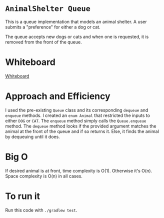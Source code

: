 # `AnimalShelter Queue`

This is a queue implementation that models an animal shelter. A user submits a "preference" for either a dog or cat.

The queue accepts new dogs or cats and when one is requested, it is removed from the front of the queue.

# Whiteboard

[Whiteboard](https://github.com/bhlieberman/data-structures-and-algorithms/blob/main/java/datastructures/animalQueue.png)

# Approach and Efficiency

I used the pre-existing `Queue` class and its corresponding `dequeue` and `enqueue` methods. I created an `enum Animal` that restricted the inputs to either `DOG` or `CAT`. The `enqueue` method simply calls the `Queue.enqueue` method. The `dequeue` method looks if the provided argument matches the animal at the front of the queue and if so returns it. Else, it finds the animal by dequeuing until it does.

# Big O

If desired animal is at front, time complexity is O(1). Otherwise it's O(n). Space complexity is O(n) in all cases.

# To run it

Run this code with `./gradlew test`.
